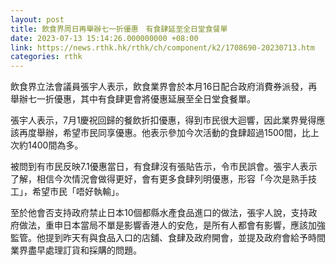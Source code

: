```yaml
---
layout: post
title: 飲食界周日再舉辦七一折優惠　有食肆延至全日堂食餐單
date: 2023-07-13 15:14:26.000000000 +08:00
link: https://news.rthk.hk/rthk/ch/component/k2/1708690-20230713.htm
categories: rthk
---
```


飲食界立法會議員張宇人表示，飲食業界會於本月16日配合政府消費券派發，再舉辦七一折優惠，其中有食肆更會將優惠延展至全日堂食餐單。

張宇人表示，7月1慶祝回歸的餐飲折扣優惠，得到市民很大迴響，因此業界覺得應該再度舉辦，希望市民同享優惠。他表示參加今次活動的食肆超過1500間，比上次約1400間為多。

被問到有市民反映7.1優惠當日，有食肆沒有張貼告示，令市民誤會。張宇人表示了解，相信今次情況會做得更好，會有更多食肆列明優惠，形容「今次是熟手技工」，希望市民「唔好執輸」。

至於他會否支持政府禁止日本10個都縣水產食品進口的做法，張宇人說，支持政府做法，重申日本當局不單是影響香港人的安危，是所有人都會有影響，應該加強監管。他提到昨天有與食品入口的店舖、食肆及政府開會，並提及政府會給予時間業界盡早處理訂貨和採購的問題。
